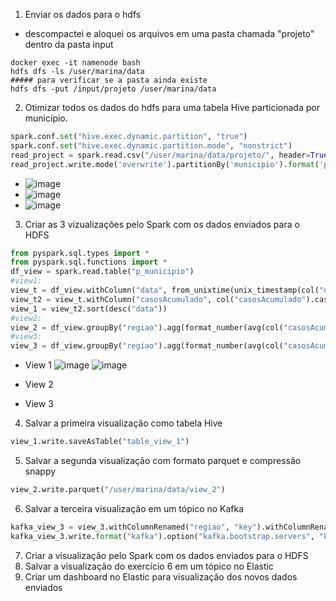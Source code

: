 1. Enviar os dados para o hdfs
- descompactei e aloquei os arquivos em uma pasta chamada "projeto" dentro da pasta input
```
docker exec -it namenode bash
hdfs dfs -ls /user/marina/data
##### para verificar se a pasta ainda existe
hdfs dfs -put /input/projeto /user/marina/data
```
2. Otimizar todos os dados do hdfs para uma tabela Hive particionada por 
município.
```python
spark.conf.set("hive.exec.dynamic.partition", "true")
spark.conf.set("hive.exec.dynamic.partition.mode", "nonstrict")
read_project = spark.read.csv("/user/marina/data/projeto/", header=True, sep=";",)
read_project.write.mode('overwrite').partitionBy('municipio').format('parquet').option('path',"/user/hive/warehouse/desafio_semantix").saveAsTable("p_municipio")
```
- ![image](https://github.com/Marinaafc/desafio-semantix/assets/107056644/3e4f2cf3-743c-4fd9-9d7e-3a28b579a53e)
- ![image](https://github.com/Marinaafc/desafio-semantix/assets/107056644/b793df60-6009-4aa5-bd49-ebad381da7e2)
- ![image](https://github.com/Marinaafc/desafio-semantix/assets/107056644/843f661f-cea5-4e2b-bc5c-6a962295965b)


3. Criar as 3 vizualizações pelo Spark com os dados enviados para o HDFS
```python
from pyspark.sql.types import *
from pyspark.sql.functions import *
df_view = spark.read.table("p_municipio")
#view1:
view_t = df_view.withColumn("data", from_unixtime(unix_timestamp(col("data"), "yyyy-MM-dd"),"dd-MM-yyyy")).select("regiao", "estado", "data", "semanaEpi", "casosAcumulado", "casosNovos", "obitosAcumulado", "obitosNovos")
view_t2 = view_t.withColumn("casosAcumulado", col("casosAcumulado").cast(IntegerType())).withColumn("semanaEpi", col("semanaEpi").cast(IntegerType())).withColumn("casosNovos", col("casosNovos").cast(IntegerType())).withColumn("obitosAcumulado", col("obitosAcumulado").cast(IntegerType())).withColumn("obitosNovos", col("obitosNovos").cast(IntegerType()))
view_1 = view_t2.sort(desc("data"))
#view2:
view_2 = df_view.groupBy("regiao").agg(format_number(avg(col("casosAcumulado").cast(IntegerType())),2).cast(IntegerType()).alias("mediaCasosAcumulado"),format_number(stddev(col("casosAcumulado").cast(IntegerType())),2).cast(IntegerType()).alias("desvioPadraoCasosAcumulado"), format_number(avg(col("obitosAcumulado").cast(IntegerType())),2).cast(IntegerType()).alias("mediaObitosAcumulado"),format_number(stddev(col("obitosAcumulado").cast(IntegerType())),2).cast(IntegerType()).alias("desvioPadraoObitosAcumulado"))
#view3:
view_3 = df_view.groupBy("regiao").agg(format_number(avg(col("casosAcumulado").cast(IntegerType())),2).alias("mediaCasosAcumulado"))
```
- View 1
![image](https://github.com/Marinaafc/desafio-semantix/assets/107056644/9956dc00-d006-4199-939f-1da58e98b673)
![image](https://github.com/Marinaafc/desafio-semantix/assets/107056644/e7a27113-1173-4a92-8f33-d2b02ad8d66c)


- View 2

- View 3

4. Salvar a primeira visualização como tabela Hive
```python
view_1.write.saveAsTable("table_view_1")
```
5. Salvar a segunda visualização com formato parquet e compressão snappy
```python
view_2.write.parquet("/user/marina/data/view_2")
```
6. Salvar a terceira visualização em um tópico no Kafka
```python
kafka_view_3 = view_3.withColumnRenamed("regiao", "key").withColumnRenamed("mediaCasosAcumulado", "value")
kafka_view_3.write.format("kafka").option("kafka.bootstrap.servers", "kafka:9092").option("topic", "topic_view3").save()
```
7. Criar a visualização pelo Spark com os dados enviados para o HDFS
8. Salvar a visualização do exercício 6 em um tópico no Elastic
9. Criar um dashboard no Elastic para visualização dos novos dados enviados
